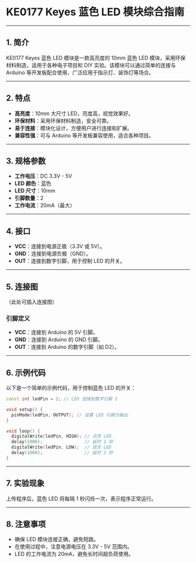# KE0177 Keyes 蓝色 LED 模块综合指南

---

## 1. 简介

KE0177 Keyes 蓝色 LED 模块是一款高亮度的 10mm 蓝色 LED 模块，采用环保材料制造，适用于各种电子项目和 DIY 实验。该模块可以通过简单的连接与 Arduino 等开发板配合使用，广泛应用于指示灯、装饰灯等场合。

---

## 2. 特点
- **高亮度**：10mm 大尺寸 LED，亮度高，视觉效果好。
- **环保材料**：采用环保材料制造，安全可靠。
- **易于连接**：模块化设计，方便用户进行连接和扩展。
- **兼容性强**：可与 Arduino 等开发板兼容使用，适合各种项目。

---

## 3. 规格参数
- **工作电压**：DC 3.3V - 5V  
- **LED 颜色**：蓝色  
- **LED 尺寸**：10mm  
- **引脚数量**：2  
- **工作电流**：20mA（最大）  

---

## 4. 接口
- **VCC**：连接到电源正极（3.3V 或 5V）。
- **GND**：连接到电源负极（GND）。
- **OUT**：连接到数字引脚，用于控制 LED 的开关。

---

## 5. 连接图
（此处可插入连接图）

### 引脚定义
- **VCC**：连接到 Arduino 的 5V 引脚。
- **GND**：连接到 Arduino 的 GND 引脚。
- **OUT**：连接到 Arduino 的数字引脚（如 D2）。

---

## 6. 示例代码
以下是一个简单的示例代码，用于控制蓝色 LED 的开关：
```cpp
const int ledPin = 2; // LED 连接到数字引脚 2

void setup() {
  pinMode(ledPin, OUTPUT); // 设置 LED 引脚为输出
}

void loop() {
  digitalWrite(ledPin, HIGH); // 点亮 LED
  delay(1000);                // 延时 1 秒
  digitalWrite(ledPin, LOW);  // 熄灭 LED
  delay(1000);                // 延时 1 秒
}
```

---

## 7. 实验现象
上传程序后，蓝色 LED 将每隔 1 秒闪烁一次，表示程序正常运行。

---

## 8. 注意事项
- 确保 LED 模块连接正确，避免短路。
- 在使用过程中，注意电源电压在 3.3V - 5V 范围内。
- LED 的工作电流为 20mA，避免长时间超负荷使用。

